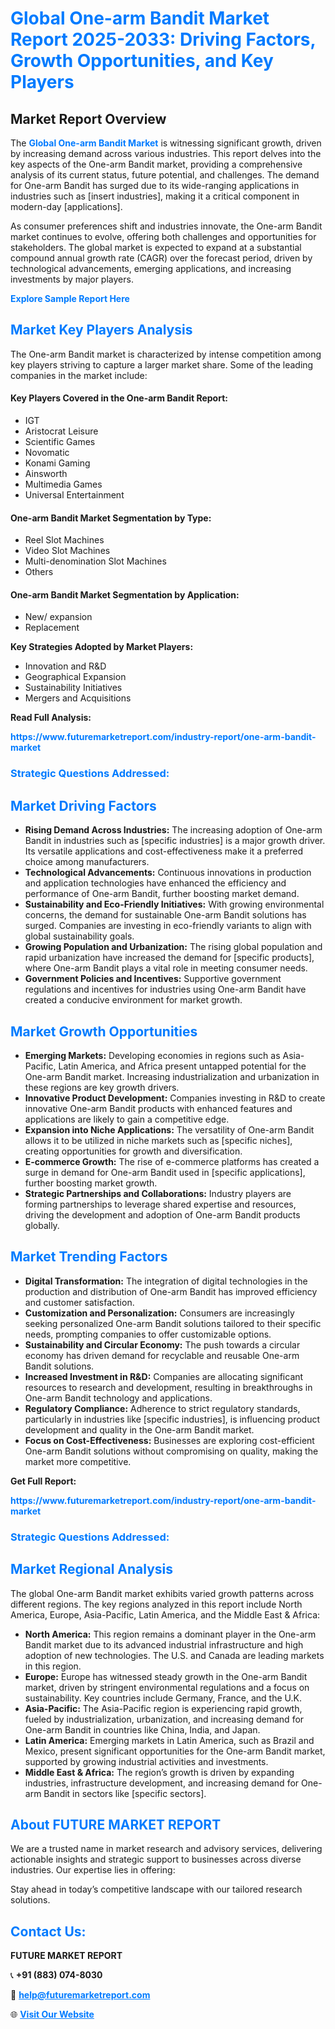 <h1 style="color: #007BFF;">Global One-arm Bandit Market Report 2025-2033: Driving Factors, Growth Opportunities, and Key Players</h1>

<section id="overview">
<h2>Market Report Overview</h2>
<p>The <a href="https://www.futuremarketreport.com/industry-report/one-arm-bandit-market" style="color: #007BFF; text-decoration: none;"><strong>Global One-arm Bandit Market</strong></a> is witnessing significant growth, driven by increasing demand across various industries. This report delves into the key aspects of the One-arm Bandit market, providing a comprehensive analysis of its current status, future potential, and challenges. The demand for One-arm Bandit has surged due to its wide-ranging applications in industries such as [insert industries], making it a critical component in modern-day [applications].</p>
<p>As consumer preferences shift and industries innovate, the One-arm Bandit market continues to evolve, offering both challenges and opportunities for stakeholders. The global market is expected to expand at a substantial compound annual growth rate (CAGR) over the forecast period, driven by technological advancements, emerging applications, and increasing investments by major players.</p>
</section>

<section id="overview">
<p><a href="https://www.futuremarketreport.com/request-sample/reportId=104722" style="color: #007BFF; text-decoration: none;"><strong>Explore Sample Report Here</strong></a></p>
</section>

<section id="key-players">
<h2 style="color: #007BFF;">Market Key Players Analysis</h2>
<p>The One-arm Bandit market is characterized by intense competition among key players striving to capture a larger market share. Some of the leading companies in the market include:</p>
<h4>Key Players Covered in the One-arm Bandit Report:</h4>
<ul><li>IGT</li><li>Aristocrat Leisure</li><li>Scientific Games</li><li>Novomatic</li><li>Konami Gaming</li><li>Ainsworth</li><li>Multimedia Games</li><li>Universal Entertainment</li></ul>
<h4>One-arm Bandit Market Segmentation by Type:</h4>
<ul><li>Reel Slot Machines</li><li>Video Slot Machines</li><li>Multi-denomination Slot Machines</li><li>Others</li></ul>

<h4>One-arm Bandit Market Segmentation by Application:</h4>
<ul><li>New/ expansion</li><li>Replacement</li></ul>
<p><strong>Key Strategies Adopted by Market Players:</strong></p>
<ul>
<li>Innovation and R&D</li>
<li>Geographical Expansion</li>
<li>Sustainability Initiatives</li>
<li>Mergers and Acquisitions</li>
</ul>
</section>

<section>
<p><strong>Read Full Analysis: </strong></p><a href="https://www.futuremarketreport.com/industry-report/one-arm-bandit-market" style="color: #007BFF; text-decoration: none;"><strong>https://www.futuremarketreport.com/industry-report/one-arm-bandit-market</strong></a>
<h3 style="color: #007BFF;">Strategic Questions Addressed:</h3>
</section>

<section id="driving-factors">
<h2 style="color: #007BFF;">Market Driving Factors</h2>
<ul>
<li><strong>Rising Demand Across Industries:</strong> The increasing adoption of One-arm Bandit in industries such as [specific industries] is a major growth driver. Its versatile applications and cost-effectiveness make it a preferred choice among manufacturers.</li>
<li><strong>Technological Advancements:</strong> Continuous innovations in production and application technologies have enhanced the efficiency and performance of One-arm Bandit, further boosting market demand.</li>
<li><strong>Sustainability and Eco-Friendly Initiatives:</strong> With growing environmental concerns, the demand for sustainable One-arm Bandit solutions has surged. Companies are investing in eco-friendly variants to align with global sustainability goals.</li>
<li><strong>Growing Population and Urbanization:</strong> The rising global population and rapid urbanization have increased the demand for [specific products], where One-arm Bandit plays a vital role in meeting consumer needs.</li>
<li><strong>Government Policies and Incentives:</strong> Supportive government regulations and incentives for industries using One-arm Bandit have created a conducive environment for market growth.</li>
</ul>
</section>

<section id="growth-opportunities">
<h2 style="color: #007BFF;">Market Growth Opportunities</h2>
<ul>
<li><strong>Emerging Markets:</strong> Developing economies in regions such as Asia-Pacific, Latin America, and Africa present untapped potential for the One-arm Bandit market. Increasing industrialization and urbanization in these regions are key growth drivers.</li>
<li><strong>Innovative Product Development:</strong> Companies investing in R&D to create innovative One-arm Bandit products with enhanced features and applications are likely to gain a competitive edge.</li>
<li><strong>Expansion into Niche Applications:</strong> The versatility of One-arm Bandit allows it to be utilized in niche markets such as [specific niches], creating opportunities for growth and diversification.</li>
<li><strong>E-commerce Growth:</strong> The rise of e-commerce platforms has created a surge in demand for One-arm Bandit used in [specific applications], further boosting market growth.</li>
<li><strong>Strategic Partnerships and Collaborations:</strong> Industry players are forming partnerships to leverage shared expertise and resources, driving the development and adoption of One-arm Bandit products globally.</li>
</ul>
</section>

<section id="trending-factors">
<h2 style="color: #007BFF;">Market Trending Factors</h2>
<ul>
<li><strong>Digital Transformation:</strong> The integration of digital technologies in the production and distribution of One-arm Bandit has improved efficiency and customer satisfaction.</li>
<li><strong>Customization and Personalization:</strong> Consumers are increasingly seeking personalized One-arm Bandit solutions tailored to their specific needs, prompting companies to offer customizable options.</li>
<li><strong>Sustainability and Circular Economy:</strong> The push towards a circular economy has driven demand for recyclable and reusable One-arm Bandit solutions.</li>
<li><strong>Increased Investment in R&D:</strong> Companies are allocating significant resources to research and development, resulting in breakthroughs in One-arm Bandit technology and applications.</li>
<li><strong>Regulatory Compliance:</strong> Adherence to strict regulatory standards, particularly in industries like [specific industries], is influencing product development and quality in the One-arm Bandit market.</li>
<li><strong>Focus on Cost-Effectiveness:</strong> Businesses are exploring cost-efficient One-arm Bandit solutions without compromising on quality, making the market more competitive.</li>
</ul>
</section>

<section>
<p><strong>Get Full Report: </strong></p><a href="https://www.futuremarketreport.com/industry-report/one-arm-bandit-market" style="color: #007BFF; text-decoration: none;"><strong>https://www.futuremarketreport.com/industry-report/one-arm-bandit-market</strong></a>
<h3 style="color: #007BFF;">Strategic Questions Addressed:</h3>
</section>


<section id="regional-analysis">
<h2 style="color: #007BFF;">Market Regional Analysis</h2>
<p>The global One-arm Bandit market exhibits varied growth patterns across different regions. The key regions analyzed in this report include North America, Europe, Asia-Pacific, Latin America, and the Middle East & Africa:</p>
<ul>
<li><strong>North America:</strong> This region remains a dominant player in the One-arm Bandit market due to its advanced industrial infrastructure and high adoption of new technologies. The U.S. and Canada are leading markets in this region.</li>
<li><strong>Europe:</strong> Europe has witnessed steady growth in the One-arm Bandit market, driven by stringent environmental regulations and a focus on sustainability. Key countries include Germany, France, and the U.K.</li>
<li><strong>Asia-Pacific:</strong> The Asia-Pacific region is experiencing rapid growth, fueled by industrialization, urbanization, and increasing demand for One-arm Bandit in countries like China, India, and Japan.</li>
<li><strong>Latin America:</strong> Emerging markets in Latin America, such as Brazil and Mexico, present significant opportunities for the One-arm Bandit market, supported by growing industrial activities and investments.</li>
<li><strong>Middle East & Africa:</strong> The region’s growth is driven by expanding industries, infrastructure development, and increasing demand for One-arm Bandit in sectors like [specific sectors].</li>
</ul>
</section>

<footer>
<h2 style="color: #007BFF;">About FUTURE MARKET REPORT</h2>
<p>We are a trusted name in market research and advisory services, delivering actionable insights and strategic support to businesses across diverse industries. Our expertise lies in offering:</p>

<p>Stay ahead in today’s competitive landscape with our tailored research solutions.</p>

<h2 style="color: #007BFF;">Contact Us:</h2>
<p><strong>FUTURE MARKET REPORT</strong></p>
<p>📞 <strong>+91 (883) 074-8030</strong></p>
<p>📧 <strong><a href="mailto:help@futuremarketreport.com" style="color: #007BFF;">help@futuremarketreport.com</a></strong></p>
<p>🌐 <strong><a href="https://www.futuremarketreport.com/" style="color: #007BFF;">Visit Our Website</a></strong></p>
</footer>
